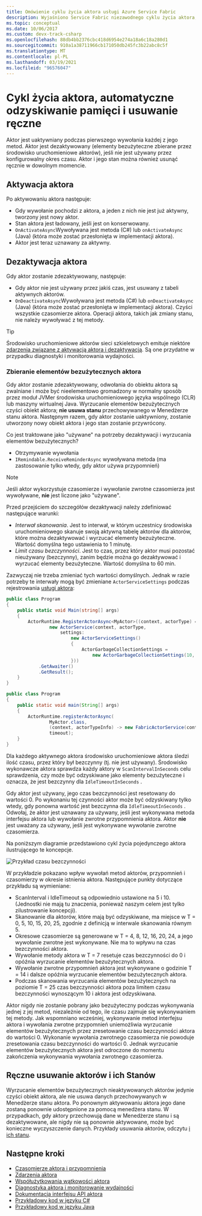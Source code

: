 ```yaml
---
title: Omówienie cyklu życia aktora usługi Azure Service Fabric
description: Wyjaśniono Service Fabric niezawodnego cyklu życia aktora, wyrzucania elementów bezużytecznych i ręcznego usuwania uczestników i ich stanu
ms.topic: conceptual
ms.date: 10/06/2017
ms.custom: devx-track-csharp
ms.openlocfilehash: 88db4bb2376cbc418d6954e274a18a6c18a280d1
ms.sourcegitcommit: 910a1a38711966cb171050db245fc3b22abc8c5f
ms.translationtype: MT
ms.contentlocale: pl-PL
ms.lasthandoff: 03/19/2021
ms.locfileid: "96576047"
---
```

# <a name="actor-lifecycle-automatic-garbage-collection-and-manual-delete"></a>Cykl życia aktora, automatyczne odzyskiwanie pamięci i usuwanie ręczne
Aktor jest uaktywniany podczas pierwszego wywołania każdej z jego metod. Aktor jest dezaktywowany (elementy bezużyteczne zbierane przez środowisko uruchomieniowe aktorów), jeśli nie jest używany przez konfigurowalny okres czasu. Aktor i jego stan można również usunąć ręcznie w dowolnym momencie.

## <a name="actor-activation"></a>Aktywacja aktora
Po aktywowaniu aktora następuje:

* Gdy wywołanie pochodzi z aktora, a jeden z nich nie jest już aktywny, tworzony jest nowy aktor.
* Stan aktora jest ładowany, jeśli jest on konserwowany.
* `OnActivateAsync`Wywoływana jest metoda (C#) lub `onActivateAsync` (Java) (która może zostać przesłonięta w implementacji aktora).
* Aktor jest teraz uznawany za aktywny.

## <a name="actor-deactivation"></a>Dezaktywacja aktora
Gdy aktor zostanie zdezaktywowany, następuje:

* Gdy aktor nie jest używany przez jakiś czas, jest usuwany z tabeli aktywnych aktorów.
* `OnDeactivateAsync`Wywoływana jest metoda (C#) lub `onDeactivateAsync` (Java) (która może zostać przesłonięta w implementacji aktora). Czyści wszystkie czasomierze aktora. Operacji aktora, takich jak zmiany stanu, nie należy wywoływać z tej metody.

> [!TIP]
> Środowisko uruchomieniowe aktorów sieci szkieletowych emituje niektóre [zdarzenia związane z aktywacją aktora i dezaktywacją](service-fabric-reliable-actors-diagnostics.md#list-of-events-and-performance-counters). Są one przydatne w przypadku diagnostyki i monitorowania wydajności.
>
>

### <a name="actor-garbage-collection"></a>Zbieranie elementów bezużytecznych aktora
Gdy aktor zostanie zdezaktywowany, odwołania do obiektu aktora są zwalniane i może być nieelementowo gromadzony w normalny sposób przez moduł JVMer środowiska uruchomieniowego języka wspólnego (CLR) lub maszyny wirtualnej Java. Wyrzucanie elementów bezużytecznych czyści obiekt aktora; **nie usuwa stanu** przechowywanego w Menedżerze stanu aktora. Następnym razem, gdy aktor zostanie uaktywniony, zostanie utworzony nowy obiekt aktora i jego stan zostanie przywrócony.

Co jest traktowane jako "używane" na potrzeby dezaktywacji i wyrzucania elementów bezużytecznych?

* Otrzymywanie wywołania
* `IRemindable.ReceiveReminderAsync` wywoływana metoda (ma zastosowanie tylko wtedy, gdy aktor używa przypomnień)

> [!NOTE]
> Jeśli aktor wykorzystuje czasomierze i wywołanie zwrotne czasomierza jest wywoływane, **nie** jest liczone jako "używane".
>
>

Przed przejściem do szczegółów dezaktywacji należy zdefiniować następujące warunki:

* *Interwał skanowania*. Jest to interwał, w którym uczestnicy środowiska uruchomieniowego skanuje swoją aktywną tabelę aktorów dla aktorów, które można dezaktywować i wyrzucać elementy bezużyteczne. Wartość domyślna tego ustawienia to 1 minutę.
* *Limit czasu bezczynności*. Jest to czas, przez który aktor musi pozostać nieużywany (bezczynny), zanim będzie można go dezaktywować i wyrzucać elementy bezużyteczne. Wartość domyślna to 60 min.

Zazwyczaj nie trzeba zmieniać tych wartości domyślnych. Jednak w razie potrzeby te interwały mogą być zmieniane `ActorServiceSettings` podczas rejestrowania [usługi aktora](service-fabric-reliable-actors-platform.md):

```csharp
public class Program
{
    public static void Main(string[] args)
    {
        ActorRuntime.RegisterActorAsync<MyActor>((context, actorType) =>
                new ActorService(context, actorType,
                    settings:
                        new ActorServiceSettings()
                        {
                            ActorGarbageCollectionSettings =
                                new ActorGarbageCollectionSettings(10, 2)
                        }))
            .GetAwaiter()
            .GetResult();
    }
}
```

```Java
public class Program
{
    public static void main(String[] args)
    {
        ActorRuntime.registerActorAsync(
                MyActor.class,
                (context, actorTypeInfo) -> new FabricActorService(context, actorTypeInfo),
                timeout);
    }
}
```
Dla każdego aktywnego aktora środowisko uruchomieniowe aktora śledzi ilość czasu, przez który był bezczynny (tj. nie jest używany). Środowisko wykonawcze aktora sprawdza każdy aktory w `ScanIntervalInSeconds` celu sprawdzenia, czy może być odzyskiwane jako elementy bezużyteczne i oznacza, że jest bezczynny dla `IdleTimeoutInSeconds` .

Gdy aktor jest używany, jego czas bezczynności jest resetowany do wartości 0. Po wykonaniu tej czynności aktor może być odzyskiwany tylko wtedy, gdy ponowna wartość jest bezczynna dla `IdleTimeoutInSeconds` . Odwołaj, że aktor jest uznawany za używany, jeśli jest wykonywana metoda interfejsu aktora lub wywołanie zwrotne przypomnienia aktora. Aktor **nie** jest uważany za używany, jeśli jest wykonywane wywołanie zwrotne czasomierza.

Na poniższym diagramie przedstawiono cykl życia pojedynczego aktora ilustrującego te koncepcje.

![Przykład czasu bezczynności][1]

W przykładzie pokazano wpływ wywołań metod aktorów, przypomnień i czasomierzy w okresie istnienia aktora. Następujące punkty dotyczące przykładu są wymieniane:

* ScanInterval i IdleTimeout są odpowiednio ustawione na 5 i 10. (Jednostki nie mają tu znaczenia, ponieważ naszym celem jest tylko zilustrowanie koncepcji).
* Skanowanie dla aktorów, które mają być odzyskiwane, ma miejsce w T = 0, 5, 10, 15, 20, 25, zgodnie z definicją w interwale skanowania równym 5.
* Okresowe czasomierze są generowane w T = 4, 8, 12, 16, 20, 24, a jego wywołanie zwrotne jest wykonywane. Nie ma to wpływu na czas bezczynności aktora.
* Wywołanie metody aktora w T = 7 resetuje czas bezczynności do 0 i opóźnia wyrzucanie elementów bezużytecznych aktora.
* Wywołanie zwrotne przypomnień aktora jest wykonywane o godzinie T = 14 i dalsze opóźnia wyrzucanie elementów bezużytecznych aktora.
* Podczas skanowania wyrzucania elementów bezużytecznych na poziomie T = 25 czas bezczynności aktora poza limitem czasu bezczynności wynoszącym 10 i aktora jest odzyskiwana.

Aktor nigdy nie zostanie pobrany jako bezużyteczny podczas wykonywania jednej z jej metod, niezależnie od tego, ile czasu zajmuje się wykonywaniem tej metody. Jak wspomniano wcześniej, wykonywanie metod interfejsu aktora i wywołania zwrotne przypomnień uniemożliwia wyrzucanie elementów bezużytecznych przez zresetowanie czasu bezczynności aktora do wartości 0. Wykonanie wywołania zwrotnego czasomierza nie powoduje zresetowania czasu bezczynności do wartości 0. Jednak wyrzucanie elementów bezużytecznych aktora jest odroczone do momentu zakończenia wykonywania wywołania zwrotnego czasomierza.

## <a name="manually-deleting-actors-and-their-state"></a>Ręczne usuwanie aktorów i ich Stanów
Wyrzucanie elementów bezużytecznych nieaktywowanych aktorów jedynie czyści obiekt aktora, ale nie usuwa danych przechowywanych w Menedżerze stanu aktora. Po ponownym aktywowaniu aktora jego dane zostaną ponownie udostępnione za pomocą menedżera stanu. W przypadkach, gdy aktory przechowują dane w Menedżerze stanu i są dezaktywowane, ale nigdy nie są ponownie aktywowane, może być konieczne wyczyszczenie danych.  Przykłady usuwania aktorów, odczytu [i ich stanu](service-fabric-reliable-actors-delete-actors.md).

## <a name="next-steps"></a>Następne kroki
* [Czasomierze aktora i przypomnienia](service-fabric-reliable-actors-timers-reminders.md)
* [Zdarzenia aktora](service-fabric-reliable-actors-events.md)
* [Współużytkowania wątkowości aktora](service-fabric-reliable-actors-reentrancy.md)
* [Diagnostyka aktora i monitorowanie wydajności](service-fabric-reliable-actors-diagnostics.md)
* [Dokumentacja interfejsu API aktora](/previous-versions/azure/dn971626(v=azure.100))
* [Przykładowy kod w języku C#](https://github.com/Azure-Samples/service-fabric-dotnet-getting-started)
* [Przykładowy kod w języku Java](https://github.com/Azure-Samples/service-fabric-java-getting-started)

<!--Image references-->
[1]: ./media/service-fabric-reliable-actors-lifecycle/garbage-collection.png
